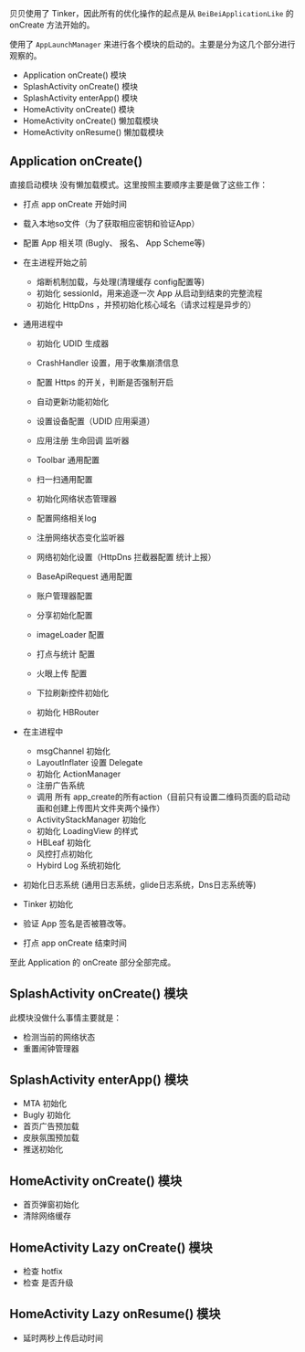 贝贝使用了 Tinker，因此所有的优化操作的起点是从 `BeiBeiApplicationLike` 的 onCreate 方法开始的。

使用了 `AppLaunchManager` 来进行各个模块的启动的。主要是分为这几个部分进行观察的。

- Application onCreate() 模块
- SplashActivity onCreate() 模块
- SplashActivity enterApp() 模块
- HomeActivity onCreate() 模块
- HomeActivity onCreate() 懒加载模块
- HomeActivity onResume() 懒加载模块

## Application onCreate()
直接启动模块 没有懒加载模式。这里按照主要顺序主要是做了这些工作：
- 打点 app onCreate 开始时间
- 载入本地so文件（为了获取相应密钥和验证App）
- 配置 App 相关项 (Bugly、 报名、 App Scheme等)
- 在主进程开始之前
    - 熔断机制加载，与处理(清理缓存 config配置等)
    - 初始化 sessionId，用来追逐一次 App 从启动到结束的完整流程
    - 初始化 HttpDns ，并预初始化核心域名（请求过程是异步的）
- 通用进程中    
    - 初始化 UDID 生成器
    - CrashHandler 设置，用于收集崩溃信息
    - 配置 Https 的开关，判断是否强制开启
    - 自动更新功能初始化
    - 设置设备配置（UDID 应用渠道）
    - 应用注册 生命回调 监听器
    - Toolbar 通用配置
    - 扫一扫通用配置

    - 初始化网络状态管理器
    - 配置网络相关log
    - 注册网络状态变化监听器
    - 网络初始化设置（HttpDns 拦截器配置 统计上报）
    - BaseApiRequest 通用配置
    
    - 账户管理器配置
    - 分享初始化配置

    - imageLoader 配置
    - 打点与统计 配置
    - 火眼上传 配置

    - 下拉刷新控件初始化

    - 初始化 HBRouter
- 在主进程中
    - msgChannel 初始化
    - LayoutInflater  设置 Delegate
    - 初始化 ActionManager
    - 注册广告系统
    - 调用 所有 app_create的所有action（目前只有设置二维码页面的启动动画和创建上传图片文件夹两个操作）
    - ActivityStackManager 初始化
    - 初始化 LoadingView 的样式
    - HBLeaf 初始化
    - 风控打点初始化
    - Hybird Log 系统初始化

- 初始化日志系统 (通用日志系统，glide日志系统，Dns日志系统等)
- Tinker 初始化
- 验证 App 签名是否被篡改等。
- 打点 app onCreate 结束时间

至此 Application 的 onCreate 部分全部完成。

## SplashActivity onCreate() 模块
此模块没做什么事情主要就是：
- 检测当前的网络状态
- 重置闹钟管理器

## SplashActivity enterApp() 模块
- MTA 初始化
- Bugly 初始化
- 首页广告预加载
- 皮肤氛围预加载
- 推送初始化

## HomeActivity onCreate() 模块
- 首页弹窗初始化
- 清除网络缓存

## HomeActivity Lazy onCreate() 模块
- 检查 hotfix
- 检查 是否升级

## HomeActivity Lazy onResume() 模块
- 延时两秒上传启动时间
